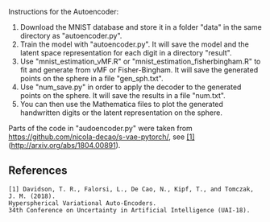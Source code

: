 Instructions for the Autoencoder: 
1. Download the MNIST database and store it in a folder "data" in the same directory as "autoencoder.py".
2. Train the model with "autoencoder.py". It will save the model and the latent space representation for each digit in a directory "result".
3. Use "mnist_estimation_vMF.R" or "mnist_estimation_fisherbingham.R" to fit and generate from vMF or Fisher-Bingham. It will save the generated points on the sphere in a file "gen_sph.txt".
4. Use "num_save.py" in order to apply the decoder to the generated points on the sphere. It will save the results in a file "num.txt".
5. You can then use the Mathematica files to plot the generated handwritten digits or the latent representation on the sphere.

Parts of the code in "audoencoder.py" were taken from https://github.com/nicola-decao/s-vae-pytorch/, see [[1]](#citation)(http://arxiv.org/abs/1804.00891).

## References
```
[1] Davidson, T. R., Falorsi, L., De Cao, N., Kipf, T., and Tomczak, J. M. (2018).
Hyperspherical Variational Auto-Encoders.
34th Conference on Uncertainty in Artificial Intelligence (UAI-18).
```
